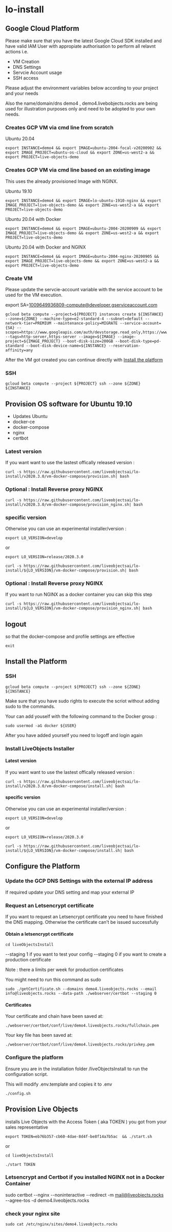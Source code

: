 # lo-install

## Google Cloud Platform

Please make sure that you have the latest Google Cloud SDK installed and have valid IAM User with appropiate authorisation to perform all relavnt actions i.e.

* VM Creation
* DNS Settings
* Servcie Account usage
* SSH access

Please adjust the environment variables below according to your project and your needs

Also the name/domain/dns demo4 , demo4.livebobjects.rocks are being used for illustration purposes only and need to be adopted to your own needs.

### Creates GCP VM via cmd line from scratch

Ubuntu 20.04

```
export INSTANCE=demo4 && export IMAGE=ubuntu-2004-focal-v20200902 && export IMAGE_PROJECT=ubuntu-os-cloud && export ZONE=us-west2-a && export PROJECT=live-objects-demo
```

### Creates GCP VM via cmd line based on an existing image

This uses the already provisioned Image with NGINX. 

Ubuntu 19.10
```
export INSTANCE=demo4 && export IMAGE=lo-ubuntu-1910-nginx && export IMAGE_PROJECT=live-objects-demo && export ZONE=us-west2-a && export PROJECT=live-objects-demo
```

Ubuntu 20.04 with Docker 
```
export INSTANCE=demo4 && export IMAGE=ubuntu-2004-20200909 && export IMAGE_PROJECT=live-objects-demo && export ZONE=us-west2-a && export PROJECT=live-objects-demo
```

Ubuntu 20.04 with Docker and NGINX
```
export INSTANCE=demo4 && export IMAGE=ubuntu-2004-nginx-20200905 && export IMAGE_PROJECT=live-objects-demo && export ZONE=us-west2-a && export PROJECT=live-objects-demo
```

### Create VM

Please update the servcie-account variable with the service account to be used for the VM execution.

export SA=1009649936809-compute@developer.gserviceaccount.com

```
gcloud beta compute --project=${PROJECT} instances create ${INSTANCE} --zone=${ZONE} --machine-type=e2-standard-4 --subnet=default --network-tier=PREMIUM --maintenance-policy=MIGRATE --service-account={SA} --scopes=https://www.googleapis.com/auth/devstorage.read_only,https://www.googleapis.com/auth/logging.write,https://www.googleapis.com/auth/monitoring.write,https://www.googleapis.com/auth/servicecontrol,https://www.googleapis.com/auth/service.management.readonly,https://www.googleapis.com/auth/trace.append --tags=http-server,https-server --image=${IMAGE} --image-project=${IMAGE_PROJECT} --boot-disk-size=200GB --boot-disk-type=pd-standard --boot-disk-device-name=${INSTANCE} --reservation-affinity=any
```
After the VM got created you can continue directly with [Install the platform](#install-the-platform)

### SSH

```
gcloud beta compute --project ${PROJECT} ssh --zone ${ZONE} ${INSTANCE}
```


## Provision OS software for  Ubuntu 19.10

* Updates Ubuntu
* docker-ce
* docker-compose
* nginx
* certbot


### Latest version

If you want want to use the lastest offically released version :

```
curl -s https://raw.githubusercontent.com/liveobjectsai/lo-install/v2020.3.0/vm-docker-compose/provision.sh| bash
```

### Optional : Install Reverse proxy NGINX

```
curl -s https://raw.githubusercontent.com/liveobjectsai/lo-install/v2020.3.0/vm-docker-compose/provision_nginx.sh| bash
```

### specific version

Otherwise you can use an experimental installer/version :

```
export LO_VERSION=develop
```

or

```
export LO_VERSION=release/2020.3.0
```

```
curl -s https://raw.githubusercontent.com/liveobjectsai/lo-install/${LO_VERSION}/vm-docker-compose/provision.sh| bash
```

### Optional : Install Reverse proxy NGINX

If you want to run NGINX as a docker container you can skip this step

```
curl -s https://raw.githubusercontent.com/liveobjectsai/lo-install/${LO_VERSION}/vm-docker-compose/provision_nginx.sh| bash
```

## logout 

so that the docker-compose and profile settings are effective

```
exit
```

## Install the Platform

### SSH

```
gcloud beta compute --project ${PROJECT} ssh --zone ${ZONE} ${INSTANCE}
```

Make sure that you have sudo rights to execute the scriot without adding sudo to the commands. 

Your can add youself with the following command to the Docker group :

```
sudo usermod -aG docker ${USER}
```

After you have added yourself you need to logoff and login again

### Install LiveObjects Installer 
#### Latest version

If you want want to use the lastest offically released version :


```
curl -s https://raw.githubusercontent.com/liveobjectsai/lo-install/v2020.3.0/vm-docker-compose/install.sh| bash
```

#### specific version

Otherwise you can use an experimental installer/version :

```
export LO_VERSION=develop
```

or

```
export LO_VERSION=release/2020.3.0
```

```
curl -s https://raw.githubusercontent.com/liveobjectsai/lo-install/${LO_VERSION}/vm-docker-compose/install.sh| bash
```

## Configure the Platform

### Update the GCP DNS Settings with the external IP address

If required update your DNS setting and map your external IP 

### Request an Letsencrypt certificate

If you want to request an Letsencrypt certificate you need to have finished the DNS mapping. Otherwise the certificate can't be issued successfully

#### Obtain a letsencrypt certificate

```
cd liveObjectsInstall
```

--staging 1 if you want to test your config
--staging 0 if you want to create a production certificate

Note : there a limits per week for production certificates

You might need to run this command as sudo 

```
sudo ./getCertificate.sh --domains demo4.liveobjects.rocks --email info@liveobjects.rocks --data-path ./webserver/certbot --staging 0
```

#### Certificates

Your certificate and chain have been saved at:

```
./webserver/certbot/conf/live/demo4.liveobjects.rocks/fullchain.pem
```

Your key file has been saved at:

```
./webserver/certbot/conf/live/demo4.liveobjects.rocks/privkey.pem
```

### Configure the platform

Ensure you are in the installation folder /liveObjectsInstall to run the configuration script.

This will modify .env.template and copies it to .env 

```
./config.sh
```

## Provision Live Objects

installs Live Objects with the Access Token ( aka TOKEN ) you got from your sales representative

```
export TOKEN=eb76b357-cb60-4dae-8d4f-be8f14a7b5ac  && ./start.sh
```

or 

```
cd liveObjectsInstall

./start TOKEN

```

### Letsencrypt and Certbot if you installed NGINX not in a Docker Container

sudo certbot --nginx --noninteractive --redirect -m mail@liveobjects.rocks --agree-tos -d demo4.liveobjects.rocks

### check your nginx site 

```
sudo cat /etc/nginx/sites/demo4.liveobjects.rocks 
```

